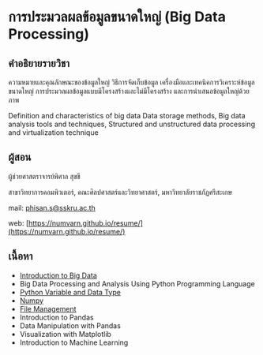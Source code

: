 # การประมวลผลข้อมูลขนาดใหญ่ (Big Data Processing)

## คำอธิยายรายวิชา

ความหมายและคุณลักษณะของข้อมูลใหญ่ วิธีการจัดเก็บข้อมูล เครื่องมือและเทคนิคการวิเคราะห์ข้อมูลขนาดใหญ่ การประมวลผลข้อมูลแบบมีโครงสร้างและไม่มีโครงสร้าง และการนำเสนอข้อมูลใหญ่ด้วยภาพ

Definition and characteristics of big data Data storage methods, Big data analysis tools and techniques, Structured and unstructured data processing and virtualization technique

## ผู้สอน

ผู้ช่วยศาสตราจารย์พิศาล สุขขี

สาขาวิทยาการคอมพิวเตอร์,
คณะศิลปศาสตร์และวิทยาศาสตร์,
มหาวิทยาลัยราชภัฏศรีสะเกษ

mail: phisan.s@sskru.ac.th

web: [https://numvarn.github.io/resume/](https://numvarn.github.io/resume/)

## เนื้อหา

- [Introduction to Big Data](https://github.com/numvarn/BigDataProcessing/blob/main/content/01.Intro_BigData.ipynb)
- Big Data Processing and Analysis Using Python Programming Language
- [Python Variable and Data Type](https://github.com/numvarn/BigDataProcessing/blob/main/content/03_Variable_and_Data_Types.ipynb)
- [Numpy](https://github.com/numvarn/BigDataProcessing/blob/main/content/04.Intro_to_Numpy.ipynb)
- [File Management](https://github.com/numvarn/BigDataProcessing/blob/main/content/05_files.ipynb)
- Introduction to Pandas
- Data Manipulation with Pandas
- Visualization with Matplotlib
- Introduction to Machine Learning
